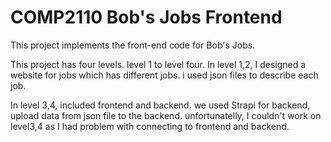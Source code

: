 # COMP2110 Bob's Jobs Frontend

This project implements the front-end code for Bob's Jobs.

This project has four levels. level 1 to level four.
In level 1,2, I designed a website for jobs which has different jobs. i used json files 
to describe each job.

In level 3,4, included frontend and backend. we used Strapi for backend, upload data from json file to the backend.
unfortunatelly, I couldn't work on level3,4 as I had problem with connecting to frontend and backend. 

